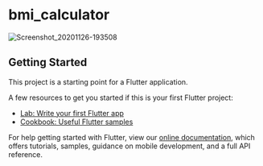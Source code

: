 # bmi_calculator

![Screenshot_20201126-193508](https://user-images.githubusercontent.com/74371957/100363707-f2777800-301e-11eb-99c6-50f439a1c118.png)


## Getting Started

This project is a starting point for a Flutter application.

A few resources to get you started if this is your first Flutter project:

- [Lab: Write your first Flutter app](https://flutter.dev/docs/get-started/codelab)
- [Cookbook: Useful Flutter samples](https://flutter.dev/docs/cookbook)

For help getting started with Flutter, view our
[online documentation](https://flutter.dev/docs), which offers tutorials,
samples, guidance on mobile development, and a full API reference.
